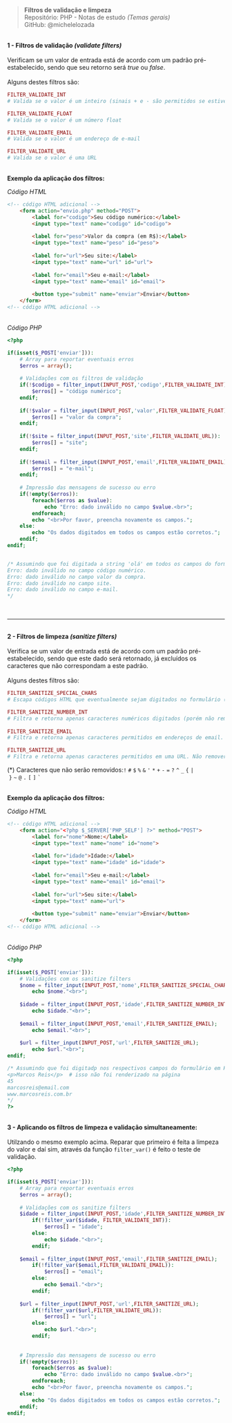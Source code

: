 > **Filtros de validação e limpeza**     
> Repositório: PHP - Notas de estudo *(Temas gerais)*      
> GitHub: @michelelozada
&nbsp;
     
&nbsp;   
**1 - Filtros de validação *(validate filters)***  
&nbsp;   
Verificam se um valor de entrada está de acordo com um padrão pré-estabelecido, sendo que seu retorno será *true* ou *false*.  
&nbsp;   
Alguns destes filtros são:
```php
FILTER_VALIDATE_INT
# Valida se o valor é um inteiro (sinais + e - são permitidos se estiverem antes do número)

FILTER_VALIDATE_FLOAT
# Valida se o valor é um número float

FILTER_VALIDATE_EMAIL
# Valida se o valor é um endereço de e-mail

FILTER_VALIDATE_URL		
# Valida se o valor é uma URL
```
     
&nbsp;   
**Exemplo da aplicação dos filtros:**

*Código HTML*
```html
<!-- código HTML adicional -->
	<form action="envio.php" method="POST">
		<label for="codigo">Seu código numérico:</label>
		<input type="text" name="codigo" id="codigo">
		
		<label for="peso">Valor da compra (em R$):</label>
		<input type="text" name="peso" id="peso">
		
		<label for="url">Seu site:</label>			
		<input type="text" name="url" id="url">
		
		<label for="email">Seu e-mail:</label>
		<input type="text" name="email" id="email">
		
		<button type="submit" name="enviar">Enviar</button>
	</form>
<!-- código HTML adicional -->
```
&nbsp;   
*Código PHP*
```php
<?php

if(isset($_POST['enviar'])):
	# Array para reportar eventuais erros
	$erros = array();
	
	# Validações com os filtros de validação
	if(!$codigo = filter_input(INPUT_POST,'codigo',FILTER_VALIDATE_INT)):
		$erros[] = "código numérico";
	endif;
	
	if(!$valor = filter_input(INPUT_POST,'valor',FILTER_VALIDATE_FLOAT)):
		$erros[] = "valor da compra";
	endif;
	
	if(!$site = filter_input(INPUT_POST,'site',FILTER_VALIDATE_URL)):
		$erros[] = "site";
	endif;
	
	if(!$email = filter_input(INPUT_POST,'email',FILTER_VALIDATE_EMAIL)):
		$erros[] = "e-mail";
	endif;
	
	# Impressão das mensagens de sucesso ou erro
	if(!empty($erros)):
		foreach($erros as $value):
			echo "Erro: dado inválido no campo $value.<br>";
		endforeach;
		echo "<br>Por favor, preencha novamente os campos.";	
	else:
		echo "Os dados digitados em todos os campos estão corretos.";
	endif;
endif;


/* Assumindo que foi digitada a string 'olá' em todos os campos do formulário em HTML, o retorno será:
Erro: dado inválido no campo código numérico.
Erro: dado inválido no campo valor da compra.
Erro: dado inválido no campo site.
Erro: dado inválido no campo e-mail.
*/
```
&nbsp;
***   
&nbsp;   
**2 - Filtros de limpeza *(sanitize filters)***  
&nbsp;  
Verifica se um valor de entrada está de acordo com um padrão pré-estabelecido, sendo que este dado será retornado, já excluídos os caracteres que não correspondam a este padrão.  
&nbsp;         
Alguns destes filtros são:		
```php
FILTER_SANITIZE_SPECIAL_CHARS
# Escapa códigos HTML que eventualmente sejam digitados no formulário (ou seja, não irá renderizá-los).

FILTER_SANITIZE_NUMBER_INT
# Filtra e retorna apenas caracteres numéricos digitados (porém não remove os sinais + e -).
		
FILTER_SANITIZE_EMAIL
# Filtra e retorna apenas caracteres permitidos em endereços de email. Não removerá dígitos e os caracteres da lista que segue abaixo.

FILTER_SANITIZE_URL
# Filtra e retorna apenas caracteres permitidos em uma URL. Não removerá dígitos e caracteres da lista que segue abaixo.
```
(*) Caracteres que não serão removidos:`!`&nbsp;`#`&nbsp;`$`&nbsp;`%`&nbsp;`&`&nbsp;`'`&nbsp;`*`&nbsp;`+`&nbsp;`-`&nbsp;`=`&nbsp;`?`&nbsp;`^`&nbsp;`_`&nbsp;`{`&nbsp;`|`&nbsp;`}`&nbsp;`~`&nbsp;`@`&nbsp;`.`&nbsp;`[`&nbsp;`]`&nbsp;<code>`</code>  

     
&nbsp;   
**Exemplo da aplicação dos filtros:**

*Código HTML*
```html
<!-- código HTML adicional -->
	<form action="<?php $_SERVER['PHP_SELF'] ?>" method="POST">
		<label for="nome">Nome:</label>
		<input type="text" name="nome" id="nome">
		
		<label for="idade">Idade:</label>
		<input type="text" name="idade" id="idade">
		
		<label for="email">Seu e-mail:</label>
		<input type="text" name="email" id="email">
		
		<label for="url">Seu site:</label>			
		<input type="text" name="url">
		
		<button type="submit" name="enviar">Enviar</button>
	</form>
<!-- código HTML adicional -->
```
&nbsp;   
*Código PHP*
```php
<?php

if(isset($_POST['enviar'])):
	# Validações com os sanitize filters
	$nome = filter_input(INPUT_POST,'nome',FILTER_SANITIZE_SPECIAL_CHARS);
		echo $nome."<br>";
								
	$idade = filter_input(INPUT_POST,'idade',FILTER_SANITIZE_NUMBER_INT);
		echo $idade."<br>";
							
	$email = filter_input(INPUT_POST,'email',FILTER_SANITIZE_EMAIL);
		echo $email."<br>";
			
	$url = filter_input(INPUT_POST,'url',FILTER_SANITIZE_URL);
		echo $url."<br>";	
endif;	

/* Assumindo que foi digitadp nos respectivos campos do formulário em HTML: '<p>Marcos Reis</p>,'45p','marcos  reis@¢email.com' e 'www.ma£rcos¨reis.com.br' o retorno será:
<p>Marcos Reis</p>  # isso não foi renderizado na página
45
marcosreis@email.com
www.marcosreis.com.br
*/
?>
```
&nbsp;   
**3 - Aplicando os filtros de limpeza e validação simultaneamente:**    
&nbsp;  
Utilzando o mesmo exemplo acima. Reparar que primeiro é feita a limpeza do valor e daí sim, através da função `filter_var()` é feito o teste de validação.
```php
<?php

if(isset($_POST['enviar'])):
	# Array para reportar eventuais erros
	$erros = array();
	
	# Validações com os sanitize filters
	$idade = filter_input(INPUT_POST,'idade',FILTER_SANITIZE_NUMBER_INT);
		if(!filter_var($idade, FILTER_VALIDATE_INT)):
			$erros[] = "idade";
		else:
			echo $idade."<br>";
		endif;	
		
	$email = filter_input(INPUT_POST,'email',FILTER_SANITIZE_EMAIL);
		if(!filter_var($email,FILTER_VALIDATE_EMAIL)):
			$erros[] = "email";
		else:
			echo $email."<br>";
		endif;	
			
	$url = filter_input(INPUT_POST,'url',FILTER_SANITIZE_URL);
		if(!filter_var($url,FILTER_VALIDATE_URL)):
			$erros[] = "url";
		else:
			echo $url."<br>";
		endif;	
		
	
	# Impressão das mensagens de sucesso ou erro
	if(!empty($erros)):
		foreach($erros as $value):
			echo "Erro: dado inválido no campo $value.<br>";
		endforeach;
		echo "<br>Por favor, preencha novamente os campos.";	
	else:
		echo "Os dados digitados em todos os campos estão corretos.";
	endif;
endif;	
```		